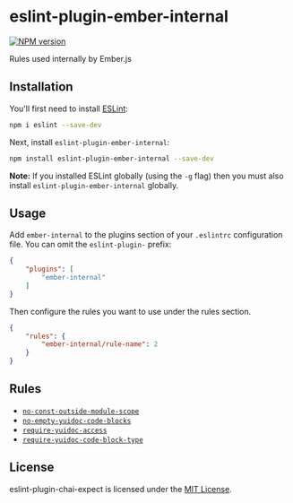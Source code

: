 # eslint-plugin-ember-internal

[![NPM version](https://img.shields.io/npm/v/eslint-plugin-ember-internal.svg?style=flat)](https://npmjs.org/package/eslint-plugin-ember-internal)

Rules used internally by Ember.js

## Installation

You'll first need to install [ESLint](http://eslint.org):

```sh
npm i eslint --save-dev
```

Next, install `eslint-plugin-ember-internal`:

```sh
npm install eslint-plugin-ember-internal --save-dev
```

**Note:** If you installed ESLint globally (using the `-g` flag) then you must also install `eslint-plugin-ember-internal` globally.

## Usage

Add `ember-internal` to the plugins section of your `.eslintrc` configuration file. You can omit the `eslint-plugin-` prefix:

```json
{
    "plugins": [
        "ember-internal"
    ]
}
```

Then configure the rules you want to use under the rules section.

```json
{
    "rules": {
        "ember-internal/rule-name": 2
    }
}
```

## Rules

- [`no-const-outside-module-scope`](./docs/rules/no-const-outside-module-scope.md)
- [`no-empty-yuidoc-code-blocks`](./docs/rules/no-empty-yuidoc-code-blocks.md)
- [`require-yuidoc-access`](./docs/rules/require-yuidoc-access.md)
- [`require-yuidoc-code-block-type`](./docs/rules/require-yuidoc-code-block-type.md)

## License

eslint-plugin-chai-expect is licensed under the [MIT License](LICENSE).
